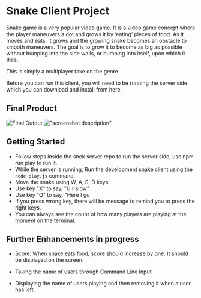 # Snake Client Project

Snake game is a very popular video game. It is a video game concept where the player maneuvers a dot and grows it by ‘eating’ pieces of food. As it moves and eats, it grows and the growing snake becomes an obstacle to smooth maneuvers. The goal is to grow it to become as big as possible without bumping into the side walls, or bumping into itself, upon which it dies.

This is simply a multiplayer take on the genre.

Before you can run this client, you will need to be running the server side which you can download and install from here. 

## Final Product

![Final Output](C:\Users\User\OneDrive\Pictures\Screenshots\snakeGame.jpg)
!["screenshot description"](#)


## Getting Started

- Follow steps inside the snek server repo to run the server side, use npm run play to run it.
- While the server is running, Run the development snake client using the `node play.js` command.
- Move the snake using W, A, S, D keys. 
- Use key "X" to say, "U r slow"
- Use key "Q" to say, "Here I go
- If you press wrong key, there will be message to remind you to press the right keys.
- You can always see the count of how many players are playing at the moment on the terminal.

## Further Enhancements in progress

- Score: When snake eats food, score should increase by one. It should be displayed on the screen.

- Taking the name of users through Command Line Input.

- Displaying the name of users playing and then removing it when a user has left.